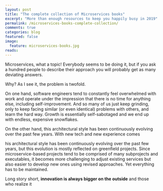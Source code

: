 ```yaml
---
layout: post
title: "The complete collection of Microservices books"
excerpt: "More than enough resources to keep you happily busy in 2019"
permalink: /microservices-books-complete-collection/
comments: true
categories: blog
featured: false
image:
  feature: microservices-books.jpg
reads:
---
```

Microservices, what a topic! Everybody seems to be doing it, but if you ask a hundred people to describe their approach you will probably get as many deviating answers.

Why? As I see it, the problem is twofold.

On one hand, software engineers tend to constantly feel overwhelmed with work and operate under the impression that there is no time for anything else, including self-improvement. And so many of us just keep grinding, only to keep facing similar (or even identical) problems with others, and learn the hard way. Growth is essentially self-sabotaged and we end up with endless, expensive snowflakes.

On the other hand, this architectural style has been continuously evolving over the past few years. With new tech and new experience comes 



his architectural style has been continuously evolving over the past few years, but this evolution is mostly reflected on greenfield projects. Since microservice-based projects tend to be comprised of many subprojects and executables, it becomes more challenging to adjust existing services but also easier to develop new ones using revised approaches. Yet everything has to be maintained.


Long story short, **innovation is always bigger on the outside** and those who realize it 